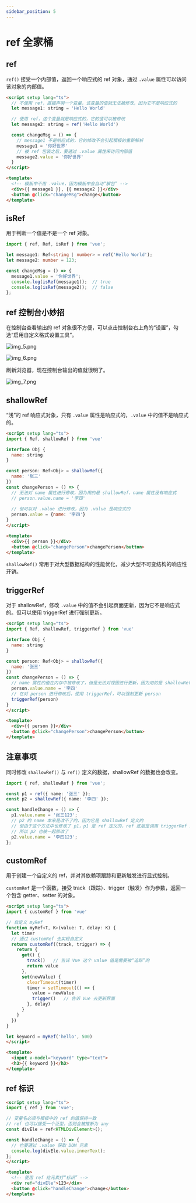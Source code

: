 ```yaml
---
sidebar_position: 5
---
```


# ref 全家桶

## ref

`ref()` 接受一个内部值，返回一个响应式的 ref 对象，通过 `.value` 属性可以访问该对象的内部值。

```html
<script setup lang="ts">
  // 不使用 ref，直接声明一个变量，该变量的值就无法被修改，因为它不是响应式的
  let message1: string = 'Hello World'

  // 使用 ref，这个变量就是响应式的，它的值可以被修改
  let message2: string = ref('Hello World')

  const changeMsg = () => {
    // message1 不是响应式的，它的修改不会引起模板的重新解析
    message1 = '你好世界'
    // 被 ref 包装之后，要通过 .value 属性来访问内部值
    message2.value = '你好世界'
  }
</script>

<template>
  <!-- 模板中不用 .value，因为模板中会自动“解包” -->
  <div>{{ message1 }}, {{ message2 }}</div>
  <button @click="changeMsg">change</button>
</template>
```

## isRef

用于判断一个值是不是一个 ref 对象。

```ts
import { ref, Ref, isRef } from 'vue';

let message1: Ref<string | number> = ref('Hello World');
let message2: number = 123;

const changeMsg = () => {
  message1.value = '你好世界';
  console.log(isRef(message1));  // true
  console.log(isRef(message2));  // false
};
```

## ref 控制台小妙招

在控制台查看输出的 ref 对象很不方便，可以点击控制台右上角的“设置”，勾选“启用自定义格式设置工具”。

![img_5.png](images/img_5.png)

![img_6.png](images/img_6.png)

刷新浏览器，现在控制台输出的值就很明了。

![img_7.png](images/img_7.png)

## shallowRef

“浅”的 ref 响应式对象，只有 `.value` 属性是响应式的，`.value` 中的值不是响应式的。

```html
<script setup lang="ts">
import { Ref, shallowRef } from 'vue'

interface Obj {
  name: string
}

const person: Ref<Obj> = shallowRef({
  name: '张三'
})
const changePerson = () => {
  // 无法对 name 属性进行修改，因为用的是 shallowRef，name 属性没有响应式
  // person.value.name = '李四'
  
  // 但可以对 .value 进行修改，因为 .value 是响应式的
  person.value = {name: '李四'}
}
</script>

<template>
  <div>{{ person }}</div>
  <button @click="changePerson">changePerson</button>
</template>
```

`shallowRef()` 常用于对大型数据结构的性能优化，减少大型不可变结构的响应性开销。

## triggerRef

对于 shallowRef，修改 `.value` 中的值不会引起页面更新，因为它不是响应式的。但可以使用 triggerRef 进行强制更新。

```html
<script setup lang="ts">
import { Ref, shallowRef, triggerRef } from 'vue'

interface Obj {
  name: string
}

const person: Ref<Obj> = shallowRef({
  name: '张三'
})
const changePerson = () => {
  // name 属性的值在内存中被修改了，但是无法对视图进行更新，因为用的是 shallowRef，name 属性没有响应式
  person.value.name = '李四'
  // 在对 person 进行修改后，使用 triggerRef，可以强制更新 person
  triggerRef(person)
}
</script>

<template>
  <div>{{ person }}</div>
  <button @click="changePerson">changePerson</button>
</template>
```

## 注意事项

同时修改 `shallowRef()` 与 `ref()` 定义的数据，shallowRef 的数据也会改变。

```ts
import { ref, shallowRef } from 'vue';

const p1 = ref({ name: '张三' });
const p2 = shallowRef({ name: '李四' });

const handleChange = () => {
  p1.value.name = '张三123';
  // p2 的 name 本来是改不了的，因为它是 shallowRef 定义的
  // 但由于这个方法中也修改了 p1，p1 是 ref 定义的，ref 底层是调用 triggerRef 更新视图的
  // 所以 p2 也被一起修改了
  p2.value.name = '李四123';
};
```

## customRef

用于创建一个自定义的 ref，并对其依赖项跟踪和更新触发进行显式控制。

`customRef` 是一个函数，接受 track（跟踪）、trigger（触发）作为参数，返回一个包含 getter、setter 的对象。

```html title="实现防抖效果"
<script setup lang="ts">
import { customRef } from 'vue'

// 自定义 myRef
function myRef<T, K>(value: T, delay: K) {
  let timer
  // 通过 customRef 去实现自定义
  return customRef((track, trigger) => {
    return {
      get() {
        track()   // 告诉 Vue 这个 value 值是需要被“追踪”的
        return value
      },
      set(newValue) {
        clearTimeout(timer)
        timer = setTimeout(() => {
          value = newValue
          trigger()   // 告诉 Vue 去更新界面
        }, delay)
      }
    }
  })
}

let keyword = myRef('hello', 500)
</script>

<template>
  <input v-model="keyword" type="text">
  <h3>{{ keyword }}</h3>
</template>
```

## ref 标识

```html
<script setup lang="ts">
import { ref } from 'vue';

// 变量名必须与模板中的 ref 的值保持一致
// ref 也可以接受一个泛型，否则会被推断为 any
const divEle = ref<HTMLDivElement>();

const handleChange = () => {
  // 也要通过 .value 获取 DOM 元素
  console.log(divEle.value.innerText);
};
</script>

<template>
  <!-- 使用 ref 给元素打“标识” -->
  <div ref="divEle">123</div>
  <button @click="handleChange">change</button>
</template>
```
